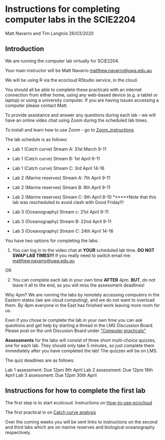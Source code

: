 Instructions for completing computer labs in the SCIE2204
================
Matt Navarro and Tim Langlois
26/03/2020

## Introduction

We are running the computer lab virtually for SCIE2204.

Your main instructor will be Matt Navarro <matthew.navarro@uwa.edu.au>

We will be using R via the ecocloud RStudio service, in the cloud.

You should all be able to complete these practicals with an internet
connection from either home, using any web-based device (e.g. a tablet
or laptop) or using a university computer. If you are having issues
accessing a computer please contact Matt.

To provide assistance and answer any questions during each lab - we will
have an online video chat using Zoom during the scheduled lab times.

To install and learn how to use Zoom - go to
[Zoom\_instructions](https://github.com/UWA-SCIE2204-Marine-Systems/1-instructions/blob/master/2-zoom-instructions.md)

The lab schedule is as follows:

  - Lab 1 (Catch curve) Stream A: 31st March 9-11

  - Lab 1 (Catch curve) Stream B: 1st April 9-11

  - Lab 1 (Catch curve) Stream C: 3rd April 14-16

  - Lab 2 (Marine reserves) Stream A: 7th April 9-11

  - Lab 2 (Marine reserves) Stream B: 8th April 9-11

  - Lab 2 (Marine reserves) Stream C: 9th April 8-10 \*\*\*\*\*\*Note
    that this lab was rescheduled to avoid clash with Good Friday\!\!\!

  - Lab 3 (Oceanography) Stream c: 21st April 9-11

  - Lab 3 (Oceanography) Stream B: 22nd April 9-11

  - Lab 3 (Oceanography) Stream C: 24th April 14-16

You have two options for completing the labs:

1.  You can log in to the video chat at **YOUR** scheduled lab time.
    **DO NOT SWAP LAB TIMES\!\!\!** If you really need to switch email
    me: <matthew.navarro@uwa.edu.au>

OR

2.  You can complete each lab in your own time **AFTER** 4pm. **BUT**,
    do not leave it all to the end, as you will miss the assessment
    deadlines\!

Why 4pm? We are running the labs by remotely accessing computers in the
Eastern states (we are cloud computing), and we do not want to overload
them. By 4pm everyone in the East has finished work leaving more room
for us.

Even if you chose te complete the lab in your own time you can ask
questions and get help by starting a thread in the LMS Discussion Board.
Please post on the unit Discusion Board under [“Computer
practicals”](https://lms.uwa.edu.au/webapps/discussionboard/do/forum?action=list_threads&course_id=_51767_1&nav=discussion_board_entry&conf_id=_214217_1&forum_id=_232476_1)

**Assessments** for the labs will consist of three short multi-choice
quizzes, one for each lab. They should only take 5 minutes, so just
complete them immediately after you have completed the lab\! The quizzes
will be on LMS.

The quiz deadlines are as follows:

Lab 1 assessment: Due 12pm 9th April Lab 2 assessment: Due 12pm 16th
April Lab 3 assessment: Due 12pm 30th April

## Instructions for how to complete the first lab

The first step is to start ecolcoud. Instructions on
[How-to-use-ecocloud](https://github.com/UWA-SCIE2204-Marine-Systems/1-instructions/blob/master/3-how-to-use-ecocloud.md)

The first practical in on [Catch curve
analysis](https://github.com/UWA-SCIE2204-Marine-Systems/Catch-curve/blob/master/CatchCurveMarkdown.md)

Over the coming weeks you will be sent links to instructions on the
second and third labs which are on marine reserves and biological
oceanography respectively.
